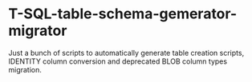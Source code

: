# T-SQL-table-schema-gemerator-migrator

Just a bunch of scripts to automatically generate table creation scripts, IDENTITY column conversion and deprecated BLOB column types migration.

